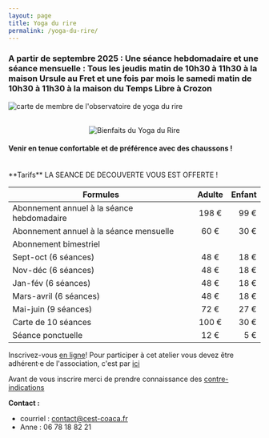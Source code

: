 ```yaml
---
layout: page
title: Yoga du rire 
permalink: /yoga-du-rire/
---
```

### A partir de septembre 2025 : Une séance hebdomadaire et une séance mensuelle : Tous les jeudis matin de 10h30 à 11h30 à la maison Ursule au Fret et une fois par mois le samedi matin de 10h30 à 11h30 à la maison du Temps Libre à Crozon
<!--Rendez-vous donc le jeudi 11 septembre 2025 à la maison Ursule du Fret pour la 1ère d'une longue série de rires !
-->

<img class="fit-picture" src="../../../assets/img/carte_membre.png"
     alt="carte de membre de l'observatoire de yoga du rire ">

<br>
<center><img class="fit-picture" src="../../../assets/img/Bienfaits-du-rire-800x450.jpg"
     alt="Bienfaits du Yoga du Rire"></center>

<h4>Venir en tenue confortable et de préférence avec des chaussons !</h4>
<br>
**Tarifs** LA SEANCE DE DECOUVERTE VOUS EST OFFERTE ! 

| Formules | Adulte | Enfant |
|--------|:------:|------:|
| Abonnement annuel à la séance hebdomadaire| 198 €   |  99 € |
| Abonnement annuel à la séance mensuelle| 60 €   |  30 € |
| Abonnement bimestriel | |  |
| Sept-oct (6 séances) | 48 €   |  18 € |
| Nov-déc (6 séances) | 48 €   |  18 € |
| Jan-fév (6 séances) | 48 €   |  18 € |
| Mars-avril (6 séances) | 48 €   |  18 € |
| Mai-juin (9 séances) | 72 €   |  27 € |
| Carte de 10 séances | 100 €   |  30 € |
| Séance ponctuelle | 12 €   |  5 € |

Inscrivez-vous [en ligne](https://www.helloasso.com/associations/c-est-coaca-c-est-de-la-culture-d-ocytocine-pour-accorder-le-coeur-et-les-actes/adhesions/cotisation-yoga-du-rire/widget-vignette)!
Pour participer à cet atelier vous devez être adhérent·e de l'association, c'est par [ici](https://www.helloasso.com/associations/c-est-coaca-c-est-de-la-culture-d-ocytocine-pour-accorder-le-coeur-et-les-actes/adhesions/adhesion-2025-2026)

Avant de vous inscrire merci de prendre connaissance des [contre-indications](https://www.formation-yogadurire.fr/contre-indications-yoga-du-rire/)

**Contact :**
- courriel : <a href="contact@cest-coaca.fr">contact@cest-coaca.fr</a>
- Anne : 06 78 18 82 21

<!--Je pratique le yoga du rire et vous propose de venir mélanger nos rires chaque vendredi soir ! Les séances sont ouvertes à tous.tes, enfants et adultes !  
>Pourquoi j’adore cette pratique ? La raison est simple : chaque séance ressemble à une fête où on se remplit de vitalité et de bonne humeur.  
>J'ai reçu mon habilitation à animer par l’Institut Français & international du yoga du rire, dans le respect de la méthode et approuvée par le médecin fondateur.   

<div style="text-align: right"> Anne Raffray </div>

<img class="fit-picture" src="../../../assets/img/affiche-yoga-du-rire.jpg"
     alt="Affiche Yoga du Rire">

Le Yoga du rire est un concept novateur né d’un médecin indien exerçant à Mumbay (Inde), le docteur Madan Kataria. Aujourd'hui pratiqué dans plus de 116 pays, le Yoga du rire est une combinaison judicieuse de rires sans raison favorisant les respirations profondes (prana). N’importe qui peut ainsi rire, sans recourir à l’humour ou à des blagues. Est privilégié un rire simple, dans un premier temps abordé comme un exercice corporel, en groupe et qui va se transformer rapidement en rire réel et contagieux.

Le concept est basé sur un fait scientifique démontré par les neurosciences «  le corps ne fait pas la différence entre un rire spontané et un rire simulé ». On obtient même des avantages physiologiques et psychologiques bien supérieurs!

**Les bienfaits :**
La science confirme que la pratique du yoga du rire augmente la longévité et combat les maladies liées au stress. Ajoutons qu’il réduit le risque de troubles psychologiques et physiologiques, d’hypertension et de problèmes cardiaques. Mieux encore, il apporte dynamisme & optimisme et encourage chacun à mieux aborder la vie en générale. C’est aussi un chemin vers le bonheur et permet de forger un mental positif pour faire face aux aléas du quotidien.

Source : extraits de [Institut Français du Yoga du Rire & Rire-Santé](https://www.formation-yogadurire.fr/)
-->



